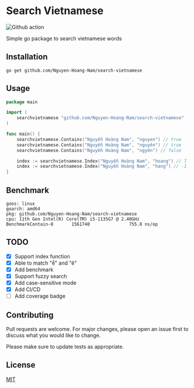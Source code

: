 # Search Vietnamese

![Github action](https://github.com/Nguyen-Hoang-Nam/search-vietnamese/actions/workflows/go.yml/badge.svg)

Simple go package to search vietnamese words

## Installation

```text
go get github.com/Nguyen-Hoang-Nam/search-vietnamese
```

## Usage

```go
package main

import (
    searchvietnamese "github.com/Nguyen-Hoang-Nam/search-vietnamese"
)

func main() {
    searchvietnamese.Contains("Nguyễn Hoàng Nam", "nguyen") // true
    searchvietnamese.Contains("Nguyễn Hoàng Nam", "nguyên") // true
    searchvietnamese.Contains("Nguyễn Hoàng Nam", "ngyên") // false

    index := searchvietnamese.Index("Nguyễn Hoàng Nam", "hoang") // 7
    index := searchvietnamese.Index("Nguyễn Hoàng Nam", "hang") // -1
}
```

## Benchmark

```text
goos: linux
goarch: amd64
pkg: github.com/Nguyen-Hoang-Nam/search-vietnamese
cpu: 11th Gen Intel(R) Core(TM) i5-1135G7 @ 2.40GHz
BenchmarkContain-8       1561740               755.8 ns/op
```

## TODO

- [x] Support index function
- [x] Able to match "ễ" and "ê"
- [x] Add benchmark
- [x] Support fuzzy search
- [x] Add case-sensitive mode
- [x] Add CI/CD
- [ ] Add coverage badge

## Contributing

Pull requests are welcome. For major changes,
please open an issue first to discuss what you would like to change.

Please make sure to update tests as appropriate.

## License

[MIT](https://choosealicense.com/licenses/mit/)
